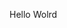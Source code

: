 Hello Wolrd





















































































































































































































































































































































































































































































































































































































































































































































































































































































































































































































































































































































































































































































































































































































































































































































































































































































































































































































































































































































































































































































































































































































































































































































































































































































































































































































